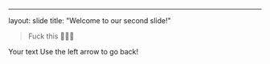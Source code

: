 
 ---
 layout: slide
 title: "Welcome to our second slide!"
 >Fuck this 🤷🏼‍♀️
 
Your text
 Use the left arrow to go back!
